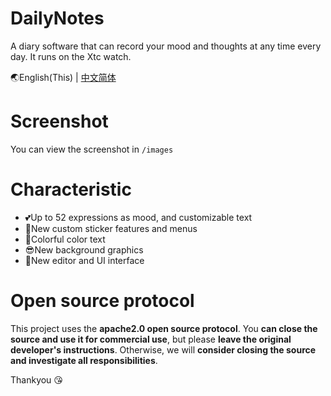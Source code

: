 # DailyNotes
A diary software that can record your mood and thoughts at any time every day.
It runs on the Xtc watch.

🌏English(This) | [中文简体](https://github.com/HaoduyouduStudio/DailyNotes/blob/master/ZH-CN%20README.md)

# Screenshot
You can view the screenshot in `/images`

# Characteristic

- 💕Up to 52 expressions as mood, and customizable text
- 🙌New custom sticker features and menus
- 🎉Colorful color text
- 😎New background graphics
- 👀New editor and UI interface

# Open source protocol

This project uses the **apache2.0 open source protocol**. You **can close the source and use it for commercial use**, but please **leave the original developer's instructions**. Otherwise, we will **consider closing the source and investigate all responsibilities**.

Thankyou 😘
